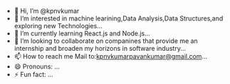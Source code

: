 - 👋 Hi, I’m @kpnvkumar
- 👀 I’m interested in machine learining,Data Analysis,Data Structures,and exploring new Technologies...
- 🌱 I’m currently learning React.js and Node.js...
- 💞️ I’m looking to collaborate on companines that provide  me an internship and broaden my horizons in software industry...
- 📫 How to reach me Mail to:kpnvkumarpavankumar@gmail.com...
- 😄 Pronouns: ...
- ⚡ Fun fact: ...

<!---
kpnvkumar/kpnvkumar is a ✨ special ✨ repository because its `README.md` (this file) appears on your GitHub profile.
You can click the Preview link to take a look at your changes.
--->
